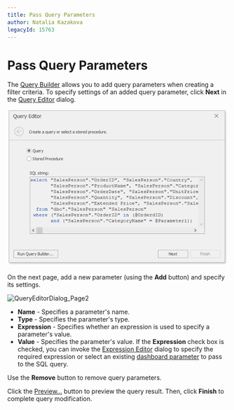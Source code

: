 ```yaml
---
title: Pass Query Parameters
author: Natalia Kazakova
legacyId: 15763
---
```

# Pass Query Parameters
The [Query Builder](using-the-query-builder.md) allows you to add query parameters when creating a filter criteria. To specify settings of an added query parameter, click **Next** in the [Query Editor](using-the-query-editor.md) dialog.

![QueryEditorDialog_CustomSqlWithParameter](../../../images/img118169.png)

On the next page, add a new parameter (using the **Add** button) and specify its settings.

![QueryEditorDialog_Page2](../../../images/img121065.png)
* **Name** - Specifies a parameter's name.
* **Type** - Specifies the parameter's type.
* **Expression** - Specifies whether an expression is used to specify a parameter's value.
* **Value** - Specifies the parameter's value. If the **Expression** check box is checked, you can invoke the [Expression Editor](../../../../interface-elements-for-desktop/articles/expression-editor.md) dialog to specify the required expression or select an existing [dashboard parameter](../data-analysis/using-dashboard-parameters/creating-parameters.md) to pass to the SQL query.

Use the **Remove** button to remove query parameters.

Click the [Preview...](preview-data.md) button to preview the query result. Then, click **Finish** to complete query modification.